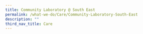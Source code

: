```yaml
---
title: Community Laboratory @ South East
permalink: /what-we-do/Care/Community-Laboratory-South-East
description: ""
third_nav_title: Care
---
```

